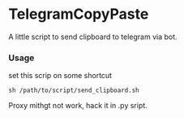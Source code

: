 # TelegramCopyPaste
A little script to send clipboard to telegram via bot.

### Usage
set this scrip on some shortcut

```
sh /path/to/script/send_clipboard.sh

```
Proxy mithgt not work, hack it in .py sript.
